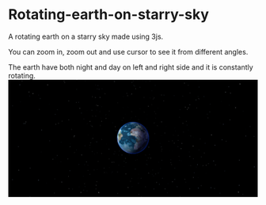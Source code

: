# Rotating-earth-on-starry-sky
A rotating earth on a starry sky made using 3js.

You can zoom in, zoom out and use cursor to see it from different angles.

The earth have both night and day on left and right side and it is constantly rotating.
<img src="earth.png"/>
